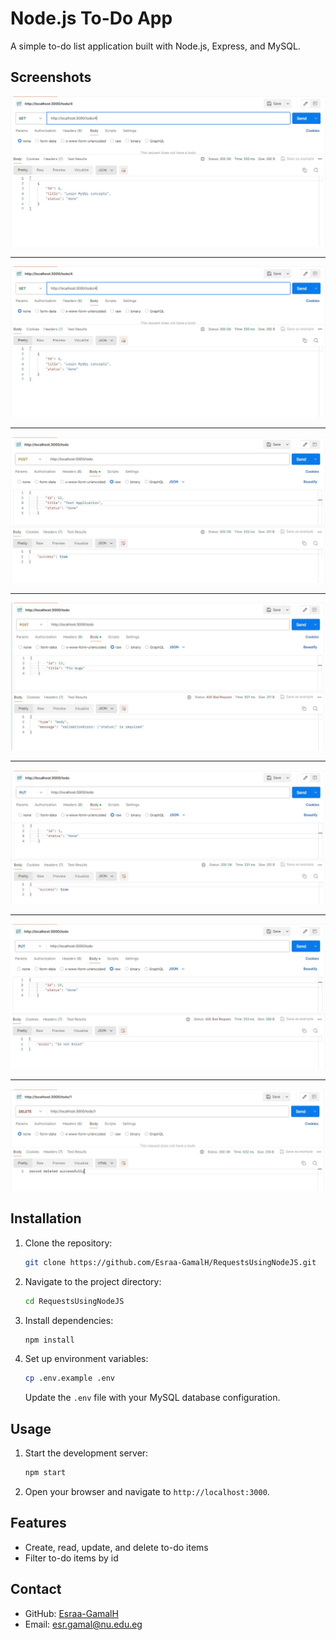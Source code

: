 # Node.js To-Do App

A simple to-do list application built with Node.js, Express, and MySQL.

## Screenshots

![Features](demo/Get_item_by_ID.JPG)

---
![Features](demo/Get_item_by_ID.JPG)

---
![Features](demo/Add_Item.JPG)

---
![Features](demo/errorHandling_in_POST.JPG)

---
![Features](demo/update_item.JPG)

---
![Features](demo/errorHandling_in_PUT.JPG)

---
![Features](demo/delete_item.JPG)

## Installation

1. Clone the repository:
    ```sh
    git clone https://github.com/Esraa-GamalH/RequestsUsingNodeJS.git
    ```
2. Navigate to the project directory:
    ```sh
    cd RequestsUsingNodeJS
    ```
3. Install dependencies:
    ```sh
    npm install
    ```
4. Set up environment variables:
    ```sh
    cp .env.example .env
    ```
    Update the `.env` file with your MySQL database configuration.

## Usage
1. Start the development server:
    ```sh
    npm start
    ```
2. Open your browser and navigate to `http://localhost:3000`.

## Features

- Create, read, update, and delete to-do items
- Filter to-do items by id

## Contact

- GitHub: [Esraa-GamalH](https://github.com/Esraa-GamalH)
- Email: esr.gamal@nu.edu.eg
